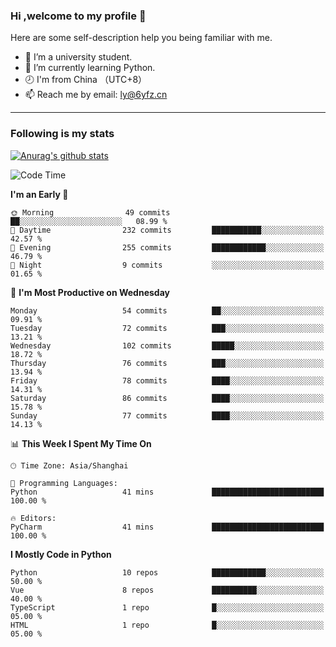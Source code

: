 ### Hi ,welcome to my profile 👋
Here are some self-description help you being familiar with me.
<!--
**liuyunfz/liuyunfz** is a ✨ _special_ ✨ repository because its `README.md` (this file) appears on your GitHub profile.
- 👯 I’m looking to collaborate on ...
- 🤔 I’m looking for help with ...
Here are some ideas to get you started:
-->
- 🏫 I’m a university student.
- 💪 I’m currently learning Python.
- 🕗 I'm from China （UTC+8）
- 📫 Reach me by email: [ly@6yfz.cn](mailto:ly@6yfz.cn)
  
---
### Following is my stats
  
[![Anurag's github stats](https://github-readme-stats.vercel.app/api?username=liuyunfz)](https://github.com/anuraghazra/github-readme-stats)
  
<!--START_SECTION:waka-->
![Code Time](http://img.shields.io/badge/Code%20Time-310%20hrs%2028%20mins-blue)

**I'm an Early 🐤** 

```text
🌞 Morning                49 commits          ██░░░░░░░░░░░░░░░░░░░░░░░   08.99 % 
🌆 Daytime                232 commits         ███████████░░░░░░░░░░░░░░   42.57 % 
🌃 Evening                255 commits         ████████████░░░░░░░░░░░░░   46.79 % 
🌙 Night                  9 commits           ░░░░░░░░░░░░░░░░░░░░░░░░░   01.65 % 
```
📅 **I'm Most Productive on Wednesday** 

```text
Monday                   54 commits          ██░░░░░░░░░░░░░░░░░░░░░░░   09.91 % 
Tuesday                  72 commits          ███░░░░░░░░░░░░░░░░░░░░░░   13.21 % 
Wednesday                102 commits         █████░░░░░░░░░░░░░░░░░░░░   18.72 % 
Thursday                 76 commits          ███░░░░░░░░░░░░░░░░░░░░░░   13.94 % 
Friday                   78 commits          ████░░░░░░░░░░░░░░░░░░░░░   14.31 % 
Saturday                 86 commits          ████░░░░░░░░░░░░░░░░░░░░░   15.78 % 
Sunday                   77 commits          ████░░░░░░░░░░░░░░░░░░░░░   14.13 % 
```


📊 **This Week I Spent My Time On** 

```text
🕑︎ Time Zone: Asia/Shanghai

💬 Programming Languages: 
Python                   41 mins             █████████████████████████   100.00 % 

🔥 Editors: 
PyCharm                  41 mins             █████████████████████████   100.00 % 
```

**I Mostly Code in Python** 

```text
Python                   10 repos            ████████████░░░░░░░░░░░░░   50.00 % 
Vue                      8 repos             ██████████░░░░░░░░░░░░░░░   40.00 % 
TypeScript               1 repo              █░░░░░░░░░░░░░░░░░░░░░░░░   05.00 % 
HTML                     1 repo              █░░░░░░░░░░░░░░░░░░░░░░░░   05.00 % 
```




<!--END_SECTION:waka-->
